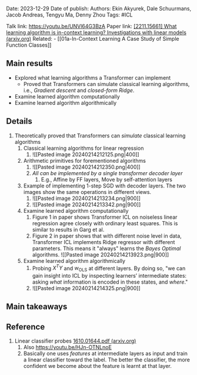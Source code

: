 Date: 2023-12-29
Date of publish: 
Authors: Ekin Akyurek, Dale Schuurmans, Jacob Andreas, Tengyu Ma, Denny Zhou
Tags: #ICL

Talk link: https://youtu.be/UNVl64G3BzA
Paper link: [[2211.15661] What learning algorithm is in-context learning? Investigations with linear models (arxiv.org)](https://arxiv.org/abs/2211.15661)
Related: 
	- [[01a-In-Context Learning A Case Study of Simple Function Classes]]

## Main results
- Explored what learning algorithms a Transformer can implement
	- Proved that Transformers can simulate classical learning algorithms, i.e., *Gradient descent* and *closed-form Ridge*.
- Examine learned algorithm computationally
- Examine learned algorithm algorithmically

## Details
1. Theoretically proved that Transformers can *simulate* classical learning algorithms
	1. Classical learning algorithms for linear regression
		1. ![[Pasted image 20240214212125.png|400]]
	2. Arithmetic primitives for forementioned algorithms
		1. ![[Pasted image 20240214212350.png|400]]
		2. *All can be implemented by a single transformer decoder layer*
			1. E.g., Affine by FF layers, Move by self-attention layers
	3. Example of implementing 1-step SGD with decoder layers. The two images show the same operations in different views.
		1. ![[Pasted image 20240214213234.png|900]]
		2. ![[Pasted image 20240214213342.png|900]]
	4. Examine learned algorithm computationally
		1. Figure 1 in paper shows Transformer ICL on noiseless linear regression agree closely with ordinary least squares. This is similar to results in Garg et al.
		2. Figure 2 in paper shows that with different noise level in data, Transformer ICL implements Ridge regressor with different parameters. This means it "always" learns the *Bayes Optimal* algorithms. ![[Pasted image 20240214213923.png|900]]
	5. Examine learned algorithm algorithmically
		1. Probing $X^TY$ and $w_{\text{OLS}}$ at different layers. By doing so, "we can gain insight into ICL by inspecting learners’ intermediate states: asking *what* information is encoded in these states, and *where*." 
		2. ![[Pasted image 20240214214325.png|900]]
## Main takeaways

## Reference
1. Linear classifier probes [1610.01644.pdf (arxiv.org)](https://arxiv.org/pdf/1610.01644.pdf)
	1. Also https://youtu.be/HJn-OTNLnoE
	2. Basically one uses *features* at intermediate layers as input and train a linear classifier toward the label. The better the classifier, the more confident we become about the feature is learnt at that layer.

